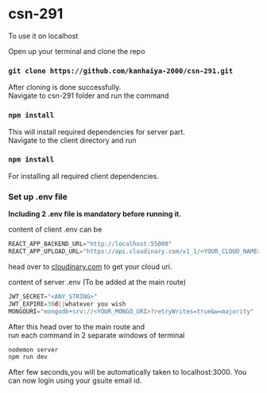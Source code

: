 # csn-291

To use it on localhost

Open up your terminal and clone the repo

### `git clone https://github.com/kanhaiya-2000/csn-291.git`

After cloning is done successfully.<br />
Navigate to csn-291 folder and run the command

### `npm install`

This will install required dependencies for server part.<br />
Navigate to the client directory and run

### `npm install`

For installing all required client dependencies.

### Set up .env file

**Including 2 .env file is mandatory before running it.**

content of client .env can be

```javascript
REACT_APP_BACKEND_URL="http://localhost:55000"
REACT_APP_UPLOAD_URL="https://api.cloudinary.com/v1_1/<YOUR_CLOUD_NAME>/image/upload"
```

head over to [cloudinary.com](https://cloudinary.com) to get your cloud uri.

content of server .env (To be added at the main route)

```javascript
JWT_SECRET="<ANY_STRING>"
JWT_EXPIRE=30d||whatever you wish
MONGOURI="mongodb+srv://<YOUR_MONGO_URI>?retryWrites=true&w=majority"
```
After this head over to the main route and <br/>
run each command in 2 separate windows of terminal 

```bash
nodemon server
npm run dev
```

After few seconds,you will be automatically taken to localhost:3000.
You can now login using your gsuite email id.

